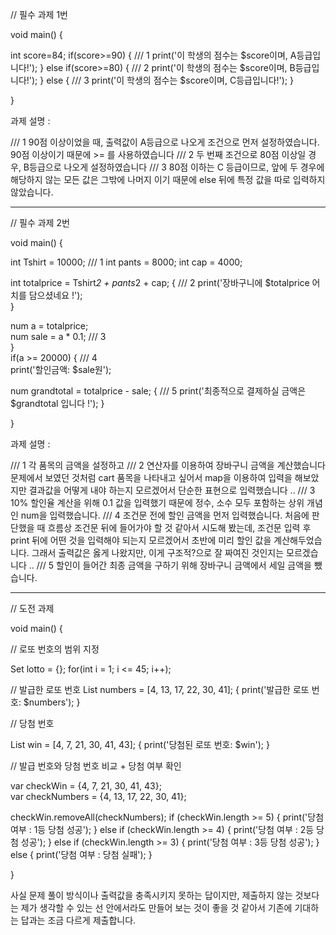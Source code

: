 

// 필수 과제 1번

void main() {

  int score=84;
  if(score>=90) {                                /// 1
    print('이 학생의 점수는 $score이며, A등급입니다!');
  } else if(score>=80) {                         /// 2
    print('이 학생의 점수는 $score이며, B등급입니다!');
  } else {                                       /// 3
    print('이 학생의 점수는 $score이며, C등급입니다!');
  }

}


과제 설명 :

/// 1 90점 이상이었을 때, 출력값이 A등급으로 나오게 조건으로 먼저 설정하였습니다. 90점 이상이기 때문에 >= 를 사용하였습니다
/// 2 두 번째 조건으로 80점 이상일 경우, B등급으로 나오게 설정하였습니다
/// 3 80점 이하는 C 등급이므로, 앞에 두 경우에 해당하지 않는 모든 값은 그밖에 나머지 이기 때문에 else 뒤에 특정 값을 따로 입력하지 않았습니다.




--------------------------------------------------------------------------------------------------------------------




// 필수 과제 2번

void main() {
 
int Tshirt = 10000;                                    /// 1
int pants = 8000;
int cap = 4000;
  
int totalprice = Tshirt*2 + pants*2 + cap; {           /// 2
  print('장바구니에 $totalprice 어치를 담으셨네요 !');        
}
                                                       
num a = totalprice;                                      
num sale = a * 0.1;                                    /// 3    
  }                                                    
  if(a >= 20000) {                                     /// 4  
    print('할인금액: $sale원');                               
                                                       
num grandtotal = totalprice - sale; {                  /// 5
  print('최종적으로 결제하실 금액은 $grandtotal 입니다 !');
 }
  
}

과제 설명 :

/// 1 각 품목의 금액을 설정하고
/// 2 연산자를 이용하여 장바구니 금액을 계산했습니다 문제에서 보였던 것처럼 cart 품목을 나타내고 싶어서 map을 이용하여 입력을 해보았지만 결과값을 어떻게 내야 하는지 모르겠어서
      단순한 표현으로 입력했습니다 ..
/// 3 10% 할인율 계산을 위해 0.1 값을 입력했기 때문에 정수, 소수 모두 포함하는 상위 개념인 num을 입력했습니다.
/// 4 조건문 전에 할인 금액을 먼저 입력했습니다. 처음에 판단했을 때 흐름상 조건문 뒤에 들어가야 할 것 같아서 시도해 봤는데,
      조건문 입력 후 print 뒤에 어떤 것을 입력해야 되는지 모르겠어서 초반에 미리 할인 값을 계산해두었습니다.
      그래서 출력값은 옳게 나왔지만, 이게 구조적?으로 잘 짜여진 것인지는 모르겠습니다 ..
/// 5 할인이 들어간 최종 금액을 구하기 위해 장바구니 금액에서 세일 금액을 뺐습니다.




-----------------------------------------------------------------------------------------------------------------------------------------------


// 도전 과제


void main() {

  // 로또 번호의 범위 지정
  
  Set<int> lotto = {};
  for(int i = 1; i <= 45; i++);
  
  
  // 발급한 로또 번호
  List<int> numbers = [4, 13, 17, 22, 30, 41]; {
   print('발급한 로또 번호: $numbers');
  }
  
  
  // 당첨 번호

  List<int> win = [4, 7, 21, 30, 41, 43]; {
    print('당첨된 로또 번호: $win');
  }
  
  
  // 발급 번호와 당첨 번호 비교 + 당첨 여부 확인
  
  var checkWin = {4, 7, 21, 30, 41, 43};  
  var checkNumbers = {4, 13, 17, 22, 30, 41};
  
  checkWin.removeAll(checkNumbers);
    if (checkWin.length >= 5) {
      print('당첨 여부 : 1등 당첨 성공');
    } else if (checkWin.length >= 4) {
      print('당첨 여부 : 2등 당첨 성공');
    } else if (checkWin.length >= 3) {
      print('당첨 여부 : 3등 당첨 성공');
    } else {
      print('당첨 여부 : 당첨 실패');
    }
 
  
}



사실 문제 풀이 방식이나 출력값을 충족시키지 못하는 답이지만, 제출하지 않는 것보다는 제가 생각할 수 있는 선 안에서라도 만들어 보는 것이 좋을 것 같아서 기존에 기대하는 답과는 조금 다르게 제출합니다.

